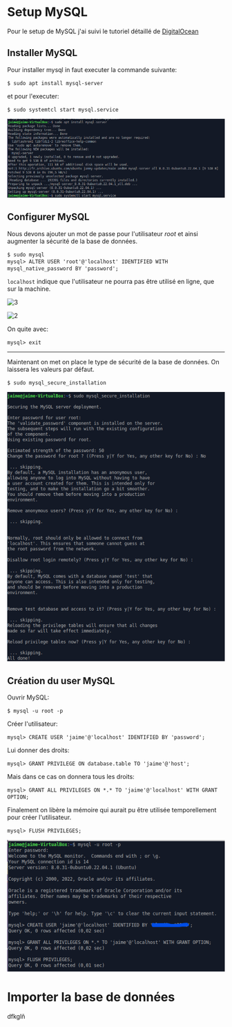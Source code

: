 # Setup MySQL

Pour le setup de MySQL j'ai suivi le tutoriel détaillé de [DigitalOcean](https://www.digitalocean.com/community/tutorials/how-to-install-mysql-on-ubuntu-20-04)

## Installer MySQL

Pour installer mysql in faut executer la commande suivante:

```shell
$ sudo apt install mysql-server
```

et pour l'executer:

```shell
$ sudo systemtcl start mysql.service
```

![1](./images/1.png)

## Configurer MySQL

Nous devons ajouter un mot de passe pour l'utilisateur *root* et ainsi augmenter la sécurité de la base de données.  

```shell
$ sudo mysql
mysql> ALTER USER 'root'@'localhost' IDENTIFIED WITH mysql_native_password BY 'password';
```

``` localhost ``` indique que l'utilisateur ne pourra pas être utilisé en ligne, que sur la machine.

![3](./images/3.png)

![2](./images/2.png)

On quite avec:

```shell
mysql> exit
```

---

Maintenant on met on place le type de sécurité de la base de données. On laissera les valeurs par défaut.

```shell
$ sudo mysql_secure_installation
```

![4](./images/4.png)

## Création du user MySQL

Ouvrir MySQL:
```shell
$ mysql -u root -p
```

Créer l'utilisateur:
```shell
mysql> CREATE USER 'jaime'@'localhost' IDENTIFIED BY 'password';
```

Lui donner des droits:
```shell
mysql> GRANT PRIVILEGE ON database.table TO 'jaime'@'host';
```

Mais dans ce cas on donnera tous les droits:
```shell
mysql> GRANT ALL PRIVILEGES ON *.* TO 'jaime'@'localhost' WITH GRANT OPTION;
```

Finalement on libère la mémoire qui aurait pu être utilisée temporellement pour créer l'utilisateur.
```shell
mysql> FLUSH PRIVILEGES;
```

![5](./images/5.png)

# Importer la base de données

dfkglñ
